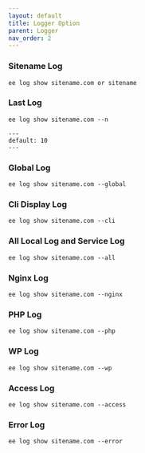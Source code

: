 ```yaml
---
layout: default
title: Logger Option
parent: Logger
nav_order: 2
---
```


### Sitename Log 

```
ee log show sitename.com or sitename
```

### Last Log 

```
ee log show sitename.com --n

---
default: 10
---
```

### Global Log 

```
ee log show sitename.com --global
```

### Cli Display Log

```
ee log show sitename.com --cli
```

### All Local Log and Service Log

```
ee log show sitename.com --all
```

### Nginx Log

```
ee log show sitename.com --nginx
```

### PHP Log

```
ee log show sitename.com --php
```

### WP Log

```
ee log show sitename.com --wp
```

### Access Log

```
ee log show sitename.com --access
```

### Error Log

```
ee log show sitename.com --error
```

